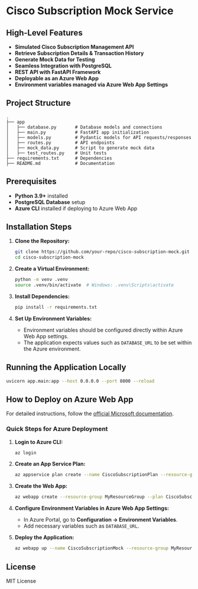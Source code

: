 # Cisco Subscription Mock Service

## High-Level Features
- **Simulated Cisco Subscription Management API**
- **Retrieve Subscription Details & Transaction History**
- **Generate Mock Data for Testing**
- **Seamless Integration with PostgreSQL**
- **REST API with FastAPI Framework**
- **Deployable as an Azure Web App**
- **Environment variables managed via Azure Web App Settings**

## Project Structure
```
.
├── app
│   ├── database.py       # Database models and connections
│   ├── main.py           # FastAPI app initialization
│   ├── models.py         # Pydantic models for API requests/responses
│   ├── routes.py         # API endpoints
│   ├── mock_data.py      # Script to generate mock data
│   ├── test_routes.py    # Unit tests
├── requirements.txt      # Dependencies
├── README.md             # Documentation
```

## Prerequisites
- **Python 3.9+** installed
- **PostgreSQL Database** setup
- **Azure CLI** installed if deploying to Azure Web App

## Installation Steps
1. **Clone the Repository:**
   ```sh
   git clone https://github.com/your-repo/cisco-subscription-mock.git
   cd cisco-subscription-mock
   ```

2. **Create a Virtual Environment:**
   ```sh
   python -m venv .venv
   source .venv/bin/activate  # Windows: .venv\Scripts\activate
   ```

3. **Install Dependencies:**
   ```sh
   pip install -r requirements.txt
   ```

4. **Set Up Environment Variables:**
   - Environment variables should be configured directly within Azure Web App settings.
   - The application expects values such as `DATABASE_URL` to be set within the Azure environment.

## Running the Application Locally
```sh
uvicorn app.main:app --host 0.0.0.0 --port 8000 --reload
```

## How to Deploy on Azure Web App
For detailed instructions, follow the [official Microsoft documentation](https://learn.microsoft.com/en-us/azure/app-service/quickstart-python?tabs=flask%2Cwindows%2Cazure-cli%2Cvscode-deploy%2Cdeploy-instructions-azportal).

### Quick Steps for Azure Deployment
1. **Login to Azure CLI:**
   ```sh
   az login
   ```
2. **Create an App Service Plan:**
   ```sh
   az appservice plan create --name CiscoSubscriptionPlan --resource-group MyResourceGroup --sku B1 --is-linux
   ```
3. **Create the Web App:**
   ```sh
   az webapp create --resource-group MyResourceGroup --plan CiscoSubscriptionPlan --name CiscoSubscriptionMock --runtime "PYTHON|3.9"
   ```
4. **Configure Environment Variables in Azure Web App Settings:**
   - In Azure Portal, go to **Configuration → Environment Variables**.
   - Add necessary variables such as `DATABASE_URL`.

5. **Deploy the Application:**
   ```sh
   az webapp up --name CiscoSubscriptionMock --resource-group MyResourceGroup
   ```

## License
MIT License
